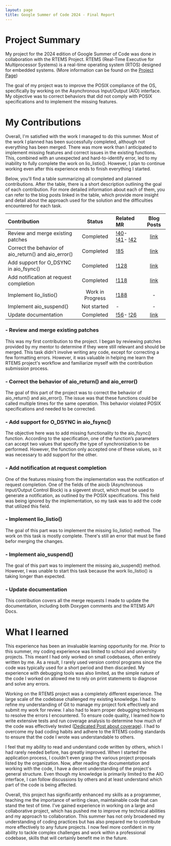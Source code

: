 ```yaml
---
layout: page
title: Google Summer of Code 2024 - Final Report
---
```



# Project Summary 

My project for the 2024 edition of Google Summer of Code was done in collaboration with the RTEMS Project. RTEMS (Real-Time Executive for Multiprocessor Systems) is a real-time operating system (RTOS) designed for embedded systems. (More information can be found on the [Project Page](https://www.rtems.org/))

The goal of my project was to improve the POSIX compliance of the OS, specifically by working on the Asynchronous Input/Output (AIO) interface. My objective was to correct behaviors that did not comply with POSIX specifications and to implement the missing features.

# My Contributions

Overall, I'm satisfied with the work I managed to do this summer. Most of the work I planned has been successfully completed, although not everything has been merged. There was more work than I anticipated to implement missing features and correct issues in the existing functions. This, combined with an unexpected and hard-to-identify error, led to my inability to fully complete the work on lio_listio(). However, I plan to continue working even after this experience ends to finish everything I started.

Below, you'll find a table summarizing all completed and planned contributions. After the table, there is a short description outlining the goal of each contribution. For more detailed information about each of them, you can refer to the blog posts linked in the table, which provide more insight and detail about the approach used for the solution and the difficulties encountered for each task.

| Contribution                                                        | Status      | Related MR                                                                | Blog Posts |
| :------------------------------------------------------------------ | :---------: | :------------------------------------------------------------------------ | :--------: |
| Review and merge existing patches                                   | Completed        | [!40](https://gitlab.rtems.org/rtems/rtos/rtems/-/merge_requests/40)-                                                                                       [!41](https://gitlab.rtems.org/rtems/rtos/rtems/-/merge_requests/41)-                                                                                       [!42](https://gitlab.rtems.org/rtems/rtos/rtems/-/merge_requests/42)      | [link](https://alessandronardin.github.io/gsoc/2024/06/04/patch_review/) |
| Correct the behavior of aio_return() and aio_error()                | Completed        | [!85](https://gitlab.rtems.org/rtems/rtos/rtems/-/merge_requests/85)      | [link](https://alessandronardin.github.io/gsoc/2024/06/25/error_return_correction/) |
| Add support for O_DSYNC in aio_fsync()                              | Completed        | [!128](https://gitlab.rtems.org/rtems/rtos/rtems/-/merge_requests/128)    | [link](https://alessandronardin.github.io/gsoc/2024/08/02/dsync/) |
| Add notification at request completion                              | Completed        | [!118](https://gitlab.rtems.org/rtems/rtos/rtems/-/merge_requests/118)    | [link](https://alessandronardin.github.io/gsoc/2024/07/24/notification/) |
| Implement lio_listio()                                              | Work in Progress | [!188](https://gitlab.rtems.org/rtems/rtos/rtems/-/merge_requests/188)    | - |
| Implement aio_suspend()                                             | Not started      |                                -                                          | - |
| Update documentation                                                | Completed        | [!56](https://gitlab.rtems.org/rtems/rtos/rtems/-/merge_requests/56)-                                                                                       [!26](https://gitlab.rtems.org/rtems/docs/rtems-docs/-/merge_requests/26) | [link](https://alessandronardin.github.io/gsoc/2024/06/11/docs_update/) |

### - Review and merge existing patches
This was my first contribution to the project. I began by reviewing patches provided by my mentor to determine if they were still relevant and should be merged. This task didn't involve writing any code, except for correcting a few formatting errors. However, it was valuable in helping me learn the RTEMS project's workflow and familiarize myself with the contribution submission process.

### - Correct the behavior of aio_return() and aio_error()
The goal of this part of the project was to correct the behavior of aio_return() and aio_error(). The issue was that these functions could be called multiple times for the same operation. This behavior violated POSIX specifications and needed to be corrected.

### - Add support for O_DSYNC in aio_fsync()
The objective here was to add missing functionality to the aio_fsync() function. According to the specification, one of the function’s parameters can accept two values that specify the type of synchronization to be performed. However, the function only accepted one of these values, so it was necessary to add support for the other.

### - Add notification at request completion
One of the features missing from the implementation was the notification of request completion. One of the fields of the aiocb (Asynchronous Input/Output Control Block) is a sigevent struct, which must be used to generate a notification, as outlined by the POSIX specifications. This field was being ignored by the implementation, so my task was to add the code that utilized this field.

### - Implement lio_listio()
The goal of this part was to implement the missing lio_listio() method. The work on this task is mostly complete. There's still an error that must be fixed befor merging the changes.

### - Implement aio_suspend()
The goal of this part was to implement the missing aio_suspend() method. However, I was unable to start this task because the work lio_listio() is taking longer than expected.

### - Update documentation
This contribution covers all the merge requests I made to update the documentation, including both Doxygen comments and the RTEMS API Docs.

# What I learned

This experience has been an invaluable learning opportunity for me. Prior to this summer, my coding experience was limited to school and university projects. This meant I had only worked on small codebases, often entirely written by me. As a result, I rarely used version control programs since the code was typically used for a short period and then discarded. My experience with debugging tools was also limited, as the simple nature of the code I worked on allowed me to rely on print statements to diagnose and solve any errors.

Working on the RTEMS project was a completely different experience. The large scale of the codebase challenged my existing knowledge. I had to refine my understanding of Git to manage my project fork effectively and submit my work for review. I also had to learn proper debugging techniques to resolve the errors I encountered. To ensure code quality, I learned how to write extensive tests and run coverage analysis to determine how much of the code was effectively tested ([Dedicated Post about coverage](https://alessandronardin.github.io/gsoc/2024/08/02/coverage/)). I had to overcome my bad coding habits and adhere to the RTEMS coding standards to ensure that the code I wrote was understandable to others.

I feel that my ability to read and understand code written by others, which I had rarely needed before, has greatly improved. When I started the application process, I couldn't even grasp the various project proposals listed by the organization. Now, after reading the documentation and working with the code, I have a decent understanding of the project's general structure. Even though my knowledge is primarily limited to the AIO interface, I can follow discussions by others and at least understand which part of the code is being affected.

Overall, this project has significantly enhanced my skills as a programmer, teaching me the importance of writing clean, maintainable code that can stand the test of time. I've gained experience in working on a large and collaborative project, which has pushed me to improve my technical abilities and my approach to collaboration. This summer has not only broadened my understanding of coding practices but has also prepared me to contribute more effectively to any future projects. I now feel more confident in my ability to tackle complex challenges and work within a professional codebase, skills that will certainly benefit me in the future.       


